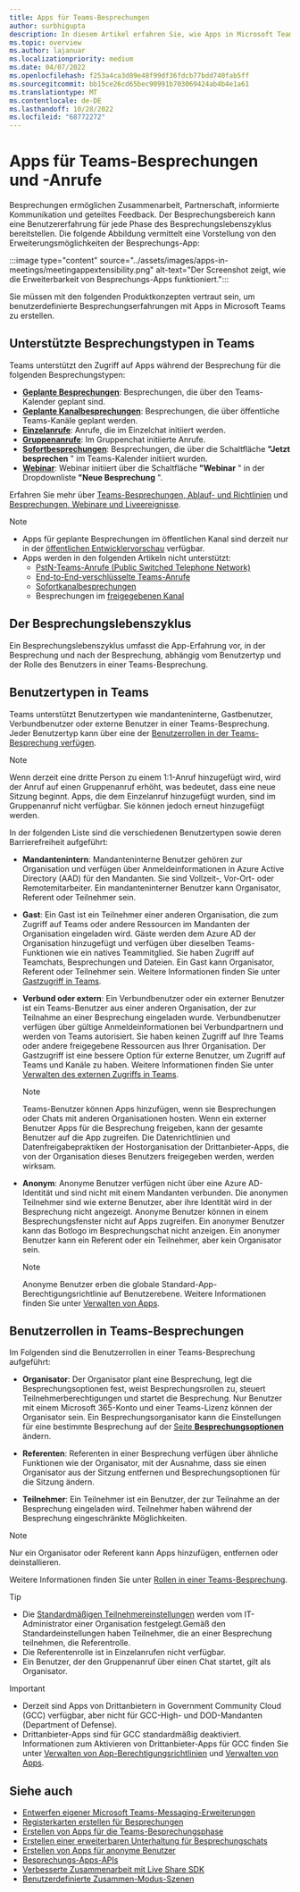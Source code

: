 ```yaml
---
title: Apps für Teams-Besprechungen
author: surbhigupta
description: In diesem Artikel erfahren Sie, wie Apps in Microsoft Teams-Besprechungen basierend auf der Rolle "Teilnehmer", "Benutzer" und "App-Erweiterbarkeit" funktionieren.
ms.topic: overview
ms.author: lajanuar
ms.localizationpriority: medium
ms.date: 04/07/2022
ms.openlocfilehash: f253a4ca3d09e48f99df36fdcb77bdd740fab5ff
ms.sourcegitcommit: bb15ce26cd65bec90991b703069424ab4b4e1a61
ms.translationtype: MT
ms.contentlocale: de-DE
ms.lasthandoff: 10/28/2022
ms.locfileid: "68772272"
---
```

# <a name="apps-for-teams-meetings-and-calls"></a>Apps für Teams-Besprechungen und -Anrufe

Besprechungen ermöglichen Zusammenarbeit, Partnerschaft, informierte Kommunikation und geteiltes Feedback. Der Besprechungsbereich kann eine Benutzererfahrung für jede Phase des Besprechungslebenszyklus bereitstellen. Die folgende Abbildung vermittelt eine Vorstellung von den Erweiterungsmöglichkeiten der Besprechungs-App:

:::image type="content" source="../assets/images/apps-in-meetings/meetingappextensibility.png" alt-text="Der Screenshot zeigt, wie die Erweiterbarkeit von Besprechungs-Apps funktioniert.":::

Sie müssen mit den folgenden Produktkonzepten vertraut sein, um benutzerdefinierte Besprechungserfahrungen mit Apps in Microsoft Teams zu erstellen.

## <a name="supported-meeting-types-in-teams"></a>Unterstützte Besprechungstypen in Teams

Teams unterstützt den Zugriff auf Apps während der Besprechung für die folgenden Besprechungstypen:

* [**Geplante Besprechungen**](https://support.microsoft.com/office/schedule-a-meeting-in-teams-943507a9-8583-4c58-b5d2-8ec8265e04e5#ID0EFBD=Desktop): Besprechungen, die über den Teams-Kalender geplant sind.
* [**Geplante Kanalbesprechungen**](https://support.microsoft.com/office/schedule-a-meeting-in-teams-943507a9-8583-4c58-b5d2-8ec8265e04e5#ID0EFBD=Desktop): Besprechungen, die über öffentliche Teams-Kanäle geplant werden.
* [**Einzelanrufe**](https://support.microsoft.com/office/start-a-call-from-a-chat-in-teams-f5138c9d-df4c-43d8-9cf6-53400c1a7798): Anrufe, die im Einzelchat initiiert werden.
* [**Gruppenanrufe**](https://support.microsoft.com/office/start-a-call-from-a-chat-in-teams-f5138c9d-df4c-43d8-9cf6-53400c1a7798): Im Gruppenchat initiierte Anrufe.
* [**Sofortbesprechungen**](https://support.microsoft.com/office/start-an-instant-meeting-in-teams-ff95e53f-8231-4739-87fa-00b9723f4ef5): Besprechungen, die über die Schaltfläche **"Jetzt besprechen** " im Teams-Kalender initiiert wurden.
* [**Webinar**](https://support.microsoft.com/office/get-started-with-teams-webinars-42f3f874-22dc-4289-b53f-bbc1a69013e3): Webinar initiiert über die Schaltfläche **"Webinar** " in der Dropdownliste **"Neue Besprechung** ".

Erfahren Sie mehr über [Teams-Besprechungen, Ablauf- und Richtlinien](/MicrosoftTeams/meeting-expiration) und [Besprechungen, Webinare und Liveereignisse](/microsoftteams/quick-start-meetings-live-events).
> [!NOTE]
>
> * Apps für geplante Besprechungen im öffentlichen Kanal sind derzeit nur in der [öffentlichen Entwicklervorschau](../resources/dev-preview/developer-preview-intro.md) verfügbar.
> * Apps werden in den folgenden Artikeln nicht unterstützt:
>   * [PstN-Teams-Anrufe (Public Switched Telephone Network)](/microsoftteams/cloud-voice-landing-page#public-switched-telephone-network-connectivity-options)
>   * [End-to-End-verschlüsselte Teams-Anrufe](https://support.microsoft.com/office/use-end-to-end-encryption-for-teams-calls-1274b4d2-b5c5-4b24-a376-606fa6728a90)
>   * [Sofortkanalbesprechungen](https://support.microsoft.com/office/start-an-instant-meeting-in-teams-ff95e53f-8231-4739-87fa-00b9723f4ef5)
>   * Besprechungen im [freigegebenen Kanal](https://support.microsoft.com/office/what-is-a-shared-channel-in-teams-e70a8c22-fee4-4d6e-986f-9e0781d7d11d)

## <a name="meeting-lifecycle"></a>Der Besprechungslebenszyklus

Ein Besprechungslebenszyklus umfasst die App-Erfahrung vor, in der Besprechung und nach der Besprechung, abhängig vom Benutzertyp und der Rolle des Benutzers in einer Teams-Besprechung.

## <a name="user-types-in-teams"></a>Benutzertypen in Teams

Teams unterstützt Benutzertypen wie mandanteninterne, Gastbenutzer, Verbundbenutzer oder externe Benutzer in einer Teams-Besprechung. Jeder Benutzertyp kann über eine der [Benutzerrollen in der Teams-Besprechung verfügen](#user-roles-in-teams-meeting).

> [!NOTE]
>
> Wenn derzeit eine dritte Person zu einem 1:1-Anruf hinzugefügt wird, wird der Anruf auf einen Gruppenanruf erhöht, was bedeutet, dass eine neue Sitzung beginnt. Apps, die dem Einzelanruf hinzugefügt wurden, sind im Gruppenanruf nicht verfügbar. Sie können jedoch erneut hinzugefügt werden.

In der folgenden Liste sind die verschiedenen Benutzertypen sowie deren Barrierefreiheit aufgeführt:

* **Mandantenintern**: Mandanteninterne Benutzer gehören zur Organisation und verfügen über Anmeldeinformationen in Azure Active Directory (AAD) für den Mandanten. Sie sind Vollzeit-, Vor-Ort- oder Remotemitarbeiter. Ein mandanteninterner Benutzer kann Organisator, Referent oder Teilnehmer sein.
* **Gast**: Ein Gast ist ein Teilnehmer einer anderen Organisation, die zum Zugriff auf Teams oder andere Ressourcen im Mandanten der Organisation eingeladen wird. Gäste werden dem Azure AD der Organisation hinzugefügt und verfügen über dieselben Teams-Funktionen wie ein natives Teammitglied. Sie haben Zugriff auf Teamchats, Besprechungen und Dateien. Ein Gast kann Organisator, Referent oder Teilnehmer sein. Weitere Informationen finden Sie unter [Gastzugriff in Teams](/microsoftteams/guest-access).
* **Verbund oder extern**: Ein Verbundbenutzer oder ein externer Benutzer ist ein Teams-Benutzer aus einer anderen Organisation, der zur Teilnahme an einer Besprechung eingeladen wurde. Verbundbenutzer verfügen über gültige Anmeldeinformationen bei Verbundpartnern und werden von Teams autorisiert. Sie haben keinen Zugriff auf Ihre Teams oder andere freigegebene Ressourcen aus Ihrer Organisation. Der Gastzugriff ist eine bessere Option für externe Benutzer, um Zugriff auf Teams und Kanäle zu haben. Weitere Informationen finden Sie unter [Verwalten des externen Zugriffs in Teams](/microsoftteams/manage-external-access).

    > [!NOTE]
    > Teams-Benutzer können Apps hinzufügen, wenn sie Besprechungen oder Chats mit anderen Organisationen hosten. Wenn ein externer Benutzer Apps für die Besprechung freigeben, kann der gesamte Benutzer auf die App zugreifen. Die Datenrichtlinien und Datenfreigabepraktiken der Hostorganisation der Drittanbieter-Apps, die von der Organisation dieses Benutzers freigegeben werden, werden wirksam.

* **Anonym**: Anonyme Benutzer verfügen nicht über eine Azure AD-Identität und sind nicht mit einem Mandanten verbunden. Die anonymen Teilnehmer sind wie externe Benutzer, aber ihre Identität wird in der Besprechung nicht angezeigt. Anonyme Benutzer können in einem Besprechungsfenster nicht auf Apps zugreifen. Ein anonymer Benutzer kann das Botlogo im Besprechungschat nicht anzeigen. Ein anonymer Benutzer kann ein Referent oder ein Teilnehmer, aber kein Organisator sein.

    > [!NOTE]
    > Anonyme Benutzer erben die globale Standard-App-Berechtigungsrichtlinie auf Benutzerebene. Weitere Informationen finden Sie unter [Verwalten von Apps](/microsoftteams/non-standard-users#anonymous-user-in-meetings-access).

## <a name="user-roles-in-teams-meeting"></a>Benutzerrollen in Teams-Besprechungen

Im Folgenden sind die Benutzerrollen in einer Teams-Besprechung aufgeführt:

* **Organisator**: Der Organisator plant eine Besprechung, legt die Besprechungsoptionen fest, weist Besprechungsrollen zu, steuert Teilnehmerberechtigungen und startet die Besprechung. Nur Benutzer mit einem Microsoft 365-Konto und einer Teams-Lizenz können der Organisator sein. Ein Besprechungsorganisator kann die Einstellungen für eine bestimmte Besprechung auf der [Seite **Besprechungsoptionen**](https://support.microsoft.com/en-us/office/change-participant-settings-for-a-teams-meeting-53261366-dbd5-45f9-aae9-a70e6354f88e) ändern.

* **Referenten**: Referenten in einer Besprechung verfügen über ähnliche Funktionen wie der Organisator, mit der Ausnahme, dass sie einen Organisator aus der Sitzung entfernen und Besprechungsoptionen für die Sitzung ändern.

* **Teilnehmer**: Ein Teilnehmer ist ein Benutzer, der zur Teilnahme an der Besprechung eingeladen wird. Teilnehmer haben während der Besprechung eingeschränkte Möglichkeiten.

> [!NOTE]
> Nur ein Organisator oder Referent kann Apps hinzufügen, entfernen oder deinstallieren.

Weitere Informationen finden Sie unter [Rollen in einer Teams-Besprechung](https://support.microsoft.com/office/roles-in-a-teams-meeting-c16fa7d0-1666-4dde-8686-0a0bfe16e019).

> [!TIP]
>
> * Die [Standardmäßigen Teilnehmereinstellungen](/microsoftteams/meeting-policies-participants-and-guests) werden vom IT-Administrator einer Organisation festgelegt.Gemäß den Standardeinstellungen haben Teilnehmer, die an einer Besprechung teilnehmen, die Referentrolle.
> * Die Referentenrolle ist in Einzelanrufen nicht verfügbar.
> * Ein Benutzer, der den Gruppenanruf über einen Chat startet, gilt als Organisator.

> [!IMPORTANT]
>
> * Derzeit sind Apps von Drittanbietern in Government Community Cloud (GCC) verfügbar, aber nicht für GCC-High- und DOD-Mandanten (Department of Defense).
> * Drittanbieter-Apps sind für GCC standardmäßig deaktiviert. Informationen zum Aktivieren von Drittanbieter-Apps für GCC finden Sie unter [Verwalten von App-Berechtigungsrichtlinien](/microsoftteams/teams-app-permission-policies) und [Verwalten von Apps](/microsoftteams/manage-apps).

## <a name="see-also"></a>Siehe auch

* [Entwerfen eigener Microsoft Teams-Messaging-Erweiterungen](~/apps-in-teams-meetings/design/designing-apps-in-meetings.md)
* [Registerkarten erstellen für Besprechungen](~/apps-in-teams-meetings/build-tabs-for-meeting.md)
* [Erstellen von Apps für die Teams-Besprechungsphase](build-apps-for-teams-meeting-stage.md)
* [Erstellen einer erweiterbaren Unterhaltung für Besprechungschats](build-extensible-conversation-for-meeting-chat.md)
* [Erstellen von Apps für anonyme Benutzer](build-apps-for-anonymous-user.md)
* [Besprechungs-Apps-APIs](meeting-apps-apis.md)
* [Verbesserte Zusammenarbeit mit Live Share SDK](teams-live-share-overview.md)
* [Benutzerdefinierte Zusammen-Modus-Szenen](~/apps-in-teams-meetings/teams-together-mode.md)

